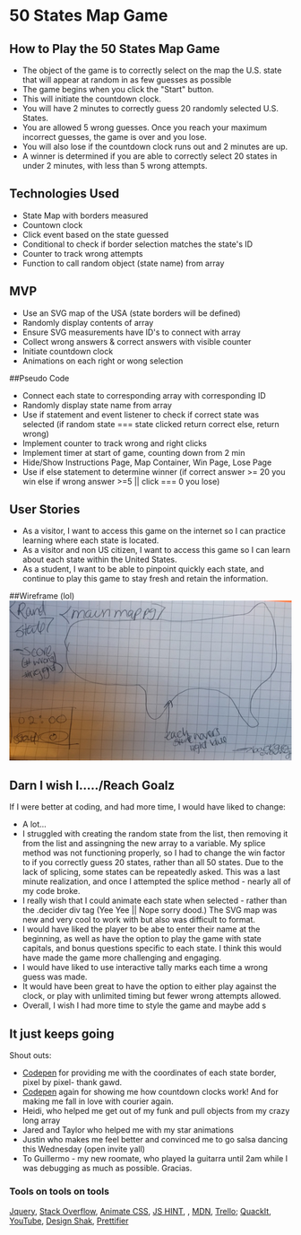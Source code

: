 # 50 States Map Game

## How to Play the 50 States Map Game

* The object of the game is to correctly select on the map the U.S. state that will appear at random in as few guesses as possible
* The game begins when you click the "Start" button.  
* This will initiate the countdown clock.
* You will have 2 minutes to correctly guess 20 randomly selected U.S. States.
* You are allowed 5 wrong guesses. Once you reach your maximum incorrect guesses, the game is over and you lose.
* You will also lose if the countdown clock runs out and 2 minutes are up.
* A winner is determined if you are able to correctly select 20 states in under 2 minutes, with less than 5 wrong attempts.

## Technologies Used

* State Map with borders measured
* Countown clock
* Click event based on the state guessed 
* Conditional to check if border selection matches the state's ID
* Counter to track wrong attempts
* Function to call random object (state name) from array

## MVP

* Use an SVG map of the USA (state borders will be defined) 
* Randomly display contents of array
* Ensure SVG measurements have ID's to connect with array 
* Collect wrong answers & correct answers with visible counter
* Initiate countdown clock
* Animations on each right or wong selection

##Pseudo Code

* Connect each state to corresponding array with corresponding ID
* Randomly display state name from array
* Use if statement and event listener to check if correct state was selected (if random state === state clicked return correct else, return wrong)
* Implement counter to track wrong and right clicks
* Implement timer at start of game, counting down from 2 min
* Hide/Show Instructions Page, Map Container, Win Page, Lose Page
* Use if else statement to determine winner (if correct answer >= 20 you win else if wrong answer >=5 || click === 0 you lose)

## User Stories

* As a visitor, I want to access this game on the internet so I can practice learning where each state is located.
* As a visitor and non US citizen, I want to access this game so I can learn about each state within the United States.
* As a student, I want to be able to pinpoint quickly each state, and continue to play this game to stay fresh and retain the information.


##Wireframe (lol)
![ScreenShot](wireframe.png)

## Darn I wish I...../Reach Goalz
If I were better at coding, and had more time, I would have liked to change:
* A lot...
* I struggled with creating the random state from the list, then removing it from the list and assingning the new array to a variable.  My splice method was not functioning properly, so I had to change the win factor to if you correctly guess 20 states, rather than all 50 states.  Due to the lack of splicing, some states can be repeatedly asked. This was a last minute realization, and once I attempted the splice method - nearly all of my code broke.  
* I really wish that I could animate each state when selected - rather than the .decider div tag (Yee Yee || Nope sorry dood.) The SVG map was new and very cool to work with but also was difficult to format.
* I would have liked the player to be abe to enter their name at the beginning, as well as have the option to play the game with state capitals, and bonus questions specific to each state.  I think this would have made the game more challenging and engaging.
* I would have liked to use interactive tally marks each time a wrong guess was made.
* It would have been great to have the option to either play against the clock, or play with unlimited timing but fewer wrong attempts allowed.
* Overall, I wish I had more time to style the game and maybe add s

## It just keeps going

Shout outs:

* [Codepen](http://codepen.io/dtrane/pen/aNyaoV) for providing me with the coordinates of each state border, pixel by pixel- thank gawd. 
* [Codepen](http://codepen.io/Xand0r/pen/Ccbwq) again for showing me how countdown clocks work! And for making me fall in love with courier again.
* Heidi, who helped me get out of my funk and pull objects from my crazy long array
* Jared and Taylor who helped me with my star animations
* Justin who makes me feel better and convinced me to go salsa dancing this Wednesday (open invite yall)
* To Guillermo - my new roomate, who played la guitarra until 2am while I was debugging as much as possible. Gracias.

### Tools on tools on tools

[Jquery](http://jquery.com/), [Stack Overflow](http://stackoverflow.com/), [Animate CSS](https://daneden.github.io/animate.css/), [JS HINT](http://jshint.com/), , [MDN](https://developer.mozilla.org), [Trello](https://trello.com); [QuackIt](http://www.quackit.com/html/html_music_code.cfm), [YouTube](https://www.youtube.com/), [Design Shak](https://designshack.net), [Prettifier](http://jsbeautifier.org/)
